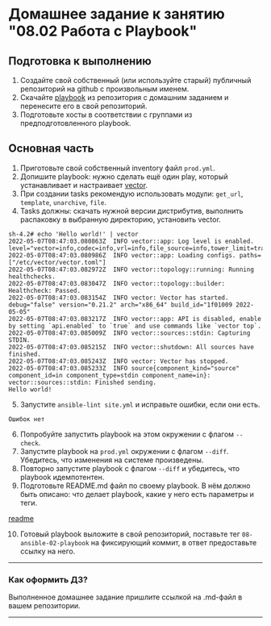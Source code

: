 # Домашнее задание к занятию "08.02 Работа с Playbook"

## Подготовка к выполнению

1. Создайте свой собственный (или используйте старый) публичный репозиторий на github с произвольным именем.
2. Скачайте [playbook](./playbook/) из репозитория с домашним заданием и перенесите его в свой репозиторий.
3. Подготовьте хосты в соответствии с группами из предподготовленного playbook.

## Основная часть

1. Приготовьте свой собственный inventory файл `prod.yml`.
2. Допишите playbook: нужно сделать ещё один play, который устанавливает и настраивает [vector](https://vector.dev).
3. При создании tasks рекомендую использовать модули: `get_url`, `template`, `unarchive`, `file`.
4. Tasks должны: скачать нужной версии дистрибутив, выполнить распаковку в выбранную директорию, установить vector.
```text
sh-4.2# echo 'Hello world!' | vector
2022-05-07T08:47:03.080863Z  INFO vector::app: Log level is enabled. level="vector=info,codec=info,vrl=info,file_source=info,tower_limit=trace,rdkafka=info,buffers=info,kube=info"
2022-05-07T08:47:03.080986Z  INFO vector::app: Loading configs. paths=["/etc/vector/vector.toml"]
2022-05-07T08:47:03.082972Z  INFO vector::topology::running: Running healthchecks.
2022-05-07T08:47:03.083047Z  INFO vector::topology::builder: Healthcheck: Passed.
2022-05-07T08:47:03.083154Z  INFO vector: Vector has started. debug="false" version="0.21.2" arch="x86_64" build_id="1f01009 2022-05-05"
2022-05-07T08:47:03.083217Z  INFO vector::app: API is disabled, enable by setting `api.enabled` to `true` and use commands like `vector top`.
2022-05-07T08:47:03.085009Z  INFO vector::sources::stdin: Capturing STDIN.
2022-05-07T08:47:03.085215Z  INFO vector::shutdown: All sources have finished.
2022-05-07T08:47:03.085243Z  INFO vector: Vector has stopped.
2022-05-07T08:47:03.085233Z  INFO source{component_kind="source" component_id=in component_type=stdin component_name=in}: vector::sources::stdin: Finished sending.
Hello world!
```
5. Запустите `ansible-lint site.yml` и исправьте ошибки, если они есть.
```text
Ошибок нет
```
6. Попробуйте запустить playbook на этом окружении с флагом `--check`.
7. Запустите playbook на `prod.yml` окружении с флагом `--diff`. Убедитесь, что изменения на системе произведены.
8. Повторно запустите playbook с флагом `--diff` и убедитесь, что playbook идемпотентен.
9. Подготовьте README.md файл по своему playbook. В нём должно быть описано: что делает playbook, какие у него есть параметры и теги.

[readme](/08-ansible-02-playbook/README.md)

10. Готовый playbook выложите в свой репозиторий, поставьте тег `08-ansible-02-playbook` на фиксирующий коммит, в ответ предоставьте ссылку на него.

---

### Как оформить ДЗ?

Выполненное домашнее задание пришлите ссылкой на .md-файл в вашем репозитории.

---
